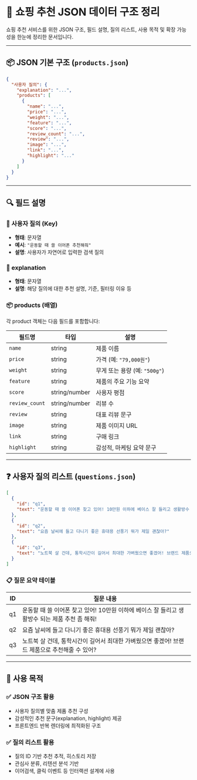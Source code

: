 # 🛒 쇼핑 추천 JSON 데이터 구조 정리

쇼핑 추천 서비스를 위한 JSON 구조, 필드 설명, 질의 리스트, 사용 목적 및 확장 가능성을 한눈에 정리한 문서입니다.

---

## 📦 JSON 기본 구조 (`products.json`)

```json
{
  "사용자 질의": {
    "explanation": "...",
    "products": [
      {
        "name": "...",
        "price": "...",
        "weight": "...",
        "feature": "...",
        "score": "...",
        "review_count": "...",
        "review": "...",
        "image": "...",
        "link": "...",
        "highlight": "..."
      }
    ]
  }
}
```

---

## 🔍 필드 설명

### 🔑 사용자 질의 (Key)
- **형태**: 문자열  
- **예시**: `"운동할 때 쓸 이어폰 추천해줘"`  
- **설명**: 사용자가 자연어로 입력한 검색 질의

### 🧾 explanation
- **형태**: 문자열  
- **설명**: 해당 질의에 대한 추천 설명, 기준, 필터링 이유 등

### 📦 products (배열)
각 product 객체는 다음 필드를 포함합니다:

| 필드명        | 타입          | 설명                                 |
|---------------|---------------|--------------------------------------|
| `name`        | string        | 제품 이름                            |
| `price`       | string        | 가격 (예: `"79,000원"`)             |
| `weight`      | string        | 무게 또는 용량 (예: `"500g"`)       |
| `feature`     | string        | 제품의 주요 기능 요약               |
| `score`       | string/number | 사용자 평점                          |
| `review_count`| string/number | 리뷰 수                              |
| `review`      | string        | 대표 리뷰 문구                       |
| `image`       | string        | 제품 이미지 URL                      |
| `link`        | string        | 구매 링크                            |
| `highlight`   | string        | 감성적, 마케팅 요약 문구            |

---

## ❓ 사용자 질의 리스트 (`questions.json`)

```json
[
  {
    "id": "q1",
    "text": "운동할 때 쓸 이어폰 찾고 있어! 10만원 이하에 베이스 잘 들리고 생활방수 되는 제품 추천 좀 해줘!"
  },
  {
    "id": "q2",
    "text": "요즘 날씨에 들고 다니기 좋은 휴대용 선풍기 뭐가 제일 괜찮아?"
  },
  {
    "id": "q3",
    "text": "노트북 살 건데, 통학시간이 길어서 최대한 가벼웠으면 좋겠어! 브랜드 제품으로 추천해줄 수 있어?"
  }
]
```

### 📋 질문 요약 테이블

| ID   | 질문 내용 |
|------|-----------|
| q1   | 운동할 때 쓸 이어폰 찾고 있어! 10만원 이하에 베이스 잘 들리고 생활방수 되는 제품 추천 좀 해줘! |
| q2   | 요즘 날씨에 들고 다니기 좋은 휴대용 선풍기 뭐가 제일 괜찮아? |
| q3   | 노트북 살 건데, 통학시간이 길어서 최대한 가벼웠으면 좋겠어! 브랜드 제품으로 추천해줄 수 있어? |

---

## 📝 사용 목적

### ✅ JSON 구조 활용
- 사용자 질의별 맞춤 제품 추천 구성
- 감성적인 추천 문구(explanation, highlight) 제공
- 프론트엔드 반복 렌더링에 최적화된 구조

### ✅ 질의 리스트 활용
- 질의 ID 기반 추천 추적, 히스토리 저장
- 관심사 분류, 리텐션 분석 기반
- 이어검색, 클릭 이벤트 등 인터랙션 설계에 사용

